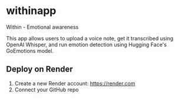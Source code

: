 # withinapp
Within - Emotional awareness

This app allows users to upload a voice note, get it transcribed using OpenAI Whisper, and run emotion detection using Hugging Face's GoEmotions model.

## Deploy on Render

1. Create a new Render account: https://render.com
2. Connect your GitHub repo
